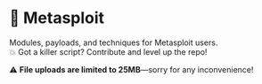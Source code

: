 # 🎯 Metasploit  
Modules, payloads, and techniques for Metasploit users.  
💥 Got a killer script? Contribute and level up the repo!  

⚠️ **File uploads are limited to 25MB**—sorry for any inconvenience!  

